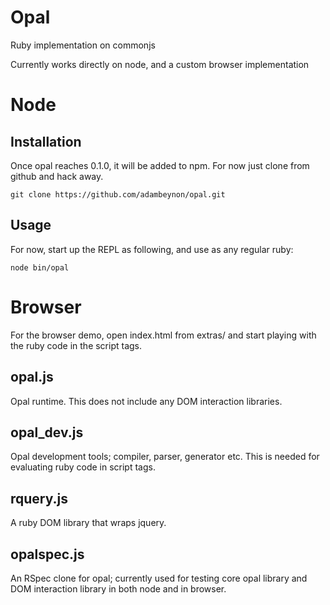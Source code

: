 Opal
====

Ruby implementation on commonjs

Currently works directly on node, and a custom browser implementation

Node
====

Installation
------------

Once opal reaches 0.1.0, it will be added to npm. For now just clone
from github and hack away.

    git clone https://github.com/adambeynon/opal.git

Usage
-----

For now, start up the REPL as following, and use as any regular ruby:

    node bin/opal

Browser
=======

For the browser demo, open index.html from extras/ and start playing with the ruby code in the script tags.

opal.js
-------
Opal runtime. This does not include any DOM interaction libraries.

opal_dev.js
-----------
Opal development tools; compiler, parser, generator etc. This is needed for evaluating ruby code in script tags.

rquery.js
----------
A ruby DOM library that wraps jquery.

opalspec.js
-----------
An RSpec clone for opal; currently used for testing core opal library and DOM interaction library in both node and in browser.

